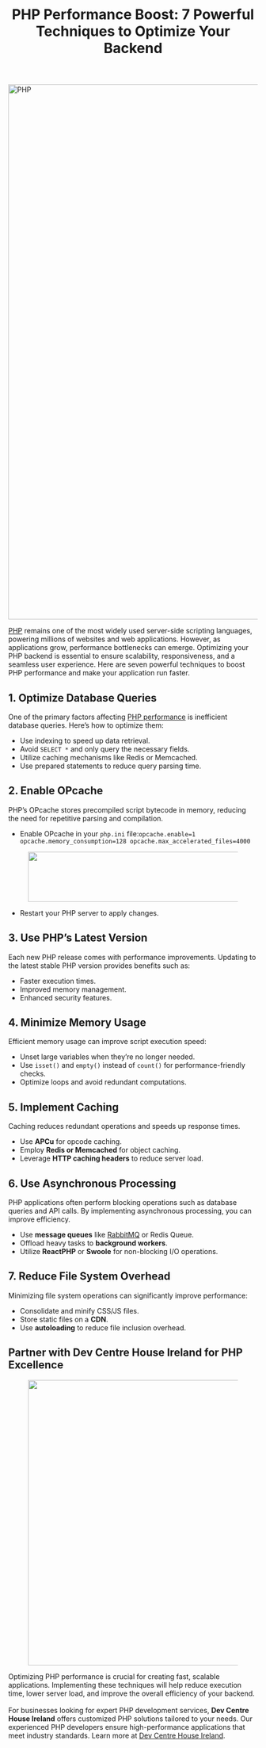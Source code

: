 
<div class="inside-article">
<header aria-label="Content" class="entry-header">
<h1 class="entry-title" itemprop="headline">PHP Performance Boost: 7 Powerful Techniques to Optimize Your Backend</h1> 
</header>
<div class="featured-image cv-col-12 post-image">
<img alt="PHP" class="size-full cv-col-12 wp-post-image" decoding="async" fetchpriority="high" height="1080" itemprop="image" sizes="(max-width: 1920px) 100vw, 1920px" src="https://www.devcentrehouse.eu/blogs/wp-content/uploads/2025/04/php-speed.jpg" srcset="https://www.devcentrehouse.eu/blogs/wp-content/uploads/2025/04/php-speed.jpg 1920w, https://www.devcentrehouse.eu/blogs/wp-content/uploads/2025/04/php-speed-300x169.jpg 300w, https://www.devcentrehouse.eu/blogs/wp-content/uploads/2025/04/php-speed-1024x576.jpg 1024w, https://www.devcentrehouse.eu/blogs/wp-content/uploads/2025/04/php-speed-768x432.jpg 768w, https://www.devcentrehouse.eu/blogs/wp-content/uploads/2025/04/php-speed-1536x864.jpg 1536w" style="aspect-ratio:0;" width="1920"/> </div>
<div class="entry-content" itemprop="text">
<p><a href="https://www.devcentrehouse.eu/en/technologies/back-end/php">PHP</a> remains one of the most widely used server-side scripting languages, powering millions of websites and web applications. However, as applications grow, performance bottlenecks can emerge. Optimizing your PHP backend is essential to ensure scalability, responsiveness, and a seamless user experience. Here are seven powerful techniques to boost PHP performance and make your application run faster.</p>
<h2 class="wp-block-heading">1. Optimize Database Queries</h2>
<p>One of the primary factors affecting <a href="https://en.wikipedia.org/wiki/PHP" rel="noreferrer noopener nofollow" target="_blank">PHP performance</a> is inefficient database queries. Here’s how to optimize them:</p>
<ul class="wp-block-list">
<li>Use indexing to speed up data retrieval.</li>
<li>Avoid <code>SELECT *</code> and only query the necessary fields.</li>
<li>Utilize caching mechanisms like Redis or Memcached.</li>
<li>Use prepared statements to reduce query parsing time.</li>
</ul>
<h2 class="wp-block-heading">2. Enable OPcache</h2>
<p>PHP’s OPcache stores precompiled script bytecode in memory, reducing the need for repetitive parsing and compilation.</p>
<ul class="wp-block-list">
<li>Enable OPcache in your <code>php.ini</code> file:<code>opcache.enable=1 opcache.memory_consumption=128 opcache.max_accelerated_files=4000</code></li>
</ul>
<figure class="wp-block-image size-large"><img alt="" class="wp-image-1490" decoding="async" height="101" sizes="(max-width: 1024px) 100vw, 1024px" src="https://www.devcentrehouse.eu/blogs/wp-content/uploads/2025/04/Screenshot-2025-04-24-at-15.18.04-1024x101.png" srcset="https://www.devcentrehouse.eu/blogs/wp-content/uploads/2025/04/Screenshot-2025-04-24-at-15.18.04-1024x101.png 1024w, https://www.devcentrehouse.eu/blogs/wp-content/uploads/2025/04/Screenshot-2025-04-24-at-15.18.04-300x29.png 300w, https://www.devcentrehouse.eu/blogs/wp-content/uploads/2025/04/Screenshot-2025-04-24-at-15.18.04-768x75.png 768w, https://www.devcentrehouse.eu/blogs/wp-content/uploads/2025/04/Screenshot-2025-04-24-at-15.18.04.png 1262w" width="1024"/></figure>
<ul class="wp-block-list">
<li>Restart your PHP server to apply changes.</li>
</ul>
<h2 class="wp-block-heading">3. Use PHP’s Latest Version</h2>
<p>Each new PHP release comes with performance improvements. Updating to the latest stable PHP version provides benefits such as:</p>
<ul class="wp-block-list">
<li>Faster execution times.</li>
<li>Improved memory management.</li>
<li>Enhanced security features.</li>
</ul>
<h2 class="wp-block-heading">4. Minimize Memory Usage</h2>
<p>Efficient memory usage can improve script execution speed:</p>
<ul class="wp-block-list">
<li>Unset large variables when they’re no longer needed.</li>
<li>Use <code>isset()</code> and <code>empty()</code> instead of <code>count()</code> for performance-friendly checks.</li>
<li>Optimize loops and avoid redundant computations.</li>
</ul>
<h2 class="wp-block-heading">5. Implement Caching</h2>
<p>Caching reduces redundant operations and speeds up response times.</p>
<ul class="wp-block-list">
<li>Use <strong>APCu</strong> for opcode caching.</li>
<li>Employ <strong>Redis or Memcached</strong> for object caching.</li>
<li>Leverage <strong>HTTP caching headers</strong> to reduce server load.</li>
</ul>
<h2 class="wp-block-heading">6. Use Asynchronous Processing</h2>
<p>PHP applications often perform blocking operations such as database queries and API calls. By implementing asynchronous processing, you can improve efficiency.</p>
<ul class="wp-block-list">
<li>Use <strong>message queues</strong> like <a href="https://en.wikipedia.org/wiki/RabbitMQ" rel="noreferrer noopener nofollow" target="_blank">RabbitMQ</a> or Redis Queue.</li>
<li>Offload heavy tasks to <strong>background workers</strong>.</li>
<li>Utilize <strong>ReactPHP</strong> or <strong>Swoole</strong> for non-blocking I/O operations.</li>
</ul>
<h2 class="wp-block-heading">7. Reduce File System Overhead</h2>
<p>Minimizing file system operations can significantly improve performance:</p>
<ul class="wp-block-list">
<li>Consolidate and minify CSS/JS files.</li>
<li>Store static files on a <strong>CDN</strong>.</li>
<li>Use <strong>autoloading</strong> to reduce file inclusion overhead.</li>
</ul>
<h2 class="wp-block-heading">Partner with Dev Centre House Ireland for PHP Excellence</h2>
<figure class="wp-block-image size-large"><img alt="" class="wp-image-1491" decoding="async" height="576" sizes="(max-width: 1024px) 100vw, 1024px" src="https://www.devcentrehouse.eu/blogs/wp-content/uploads/2025/04/php-4-1-1024x576.jpg" srcset="https://www.devcentrehouse.eu/blogs/wp-content/uploads/2025/04/php-4-1-1024x576.jpg 1024w, https://www.devcentrehouse.eu/blogs/wp-content/uploads/2025/04/php-4-1-300x169.jpg 300w, https://www.devcentrehouse.eu/blogs/wp-content/uploads/2025/04/php-4-1-768x432.jpg 768w, https://www.devcentrehouse.eu/blogs/wp-content/uploads/2025/04/php-4-1-1536x864.jpg 1536w, https://www.devcentrehouse.eu/blogs/wp-content/uploads/2025/04/php-4-1.jpg 1920w" width="1024"/></figure>
<p>Optimizing PHP performance is crucial for creating fast, scalable applications. Implementing these techniques will help reduce execution time, lower server load, and improve the overall efficiency of your backend.<br/><br/>For businesses looking for expert PHP development services, <strong>Dev Centre House Ireland</strong> offers customized PHP solutions tailored to your needs. Our experienced PHP developers ensure high-performance applications that meet industry standards. Learn more at <a href="https://www.devcentrehouse.eu/en/technologies/back-end/php">Dev Centre House Ireland</a>.</p>
<!--— Calendly inline widget begin ---->


<!--— Calendly inline widget end ---->
</div> <footer aria-label="Entry meta" class="entry-meta">
</footer>
</div>
